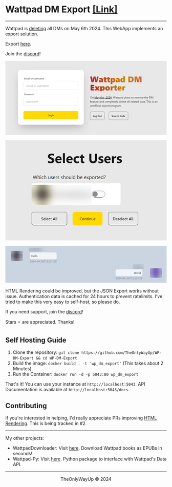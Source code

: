# Wattpad DM Export [[Link]](https://export.towu.dev)
---
Wattpad is [deleting](https://support.wattpad.com/hc/articles/204412040-Private-messages) all DMs on May 6th 2024. This WebApp implements an export solution.

Export [here](https://export.towu.dev).

Join the [discord](https://discord.gg/TfDY8G67Ss)!

![](/images/home.png)

![](/images/users.png)

![](/images/chat.png)



HTML Rendering could be improved, but the JSON Export works without issue. Authentication data is cached for 24 hours to prevent ratelimits. I've tried to make this very easy to self-host, so please do.

If you need support, join the [discord](https://discord.gg/TfDY8G67Ss)!

Stars ⭐ are appreciated. Thanks!

## Self Hosting Guide
1. Clone the repository: `git clone https://github.com/TheOnlyWayUp/WP-DM-Export && cd WP-DM-Export`
2. Build the image: `docker build . -t 'wp_dm_export'` (This takes about 2 Minutes)
3. Run the Container: `docker run -d -p 5043:80 wp_dm_export`

That's it! You can use your instance at `http://localhost:5043`. API Documentation is available at `http://localhost:5043/docs`.

## Contributing

If you're interested in helping, I'd really appreciate PRs improving [HTML Rendering](https://github.com/TheOnlyWayUp/WP-DM-Export/blob/0ee014e3800bda7b5d7a112e86446b4bb6d474d0/src/Frontend/src/routes/list/%2Bpage.svelte#L54-L121). This is being tracked in #2.

---

My other projects:
- WattpadDownloader: Visit [here](https://wpd.rambhat.la). Download Wattpad books as EPUBs in seconds!
- Wattpad-Py: Visit [here](https://documentation.rambhat.la). Python package to interface with Wattpad's Data API.

---

<div align="center">
    <p>TheOnlyWayUp © 2024</p>
</div>
